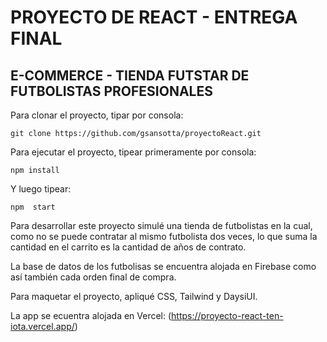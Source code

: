 # PROYECTO DE REACT - ENTREGA FINAL

## E-COMMERCE - TIENDA FUTSTAR DE FUTBOLISTAS PROFESIONALES

Para clonar el proyecto, tipar por consola:

`git clone https://github.com/gsansotta/proyectoReact.git `

Para ejecutar el proyecto, tipear primeramente por consola: 

`npm install`

Y luego tipear:

`npm  start`

Para desarrollar este proyecto simulé una tienda de futbolistas en la cual, como no se puede contratar al mismo futbolista dos veces, lo que suma la cantidad en el carrito es la cantidad 
de años de contrato.

La base de datos de los futbolisas se encuentra alojada en Firebase como así también cada orden final de compra.

Para maquetar el proyecto, apliqué CSS, Tailwind y DaysiUI.

La app se ecuentra alojada en Vercel:
(https://proyecto-react-ten-iota.vercel.app/)



